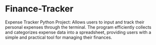 # Finance-Tracker
Expense Tracker Python Project: Allows users to input and track their personal expenses through the terminal. The program efficiently collects and categorizes expense data into a spreadsheet, providing users with a simple and practical tool for managing their finances.
